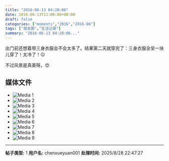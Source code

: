 ```yaml
---
title: "2016-06-13 04:28:06"
date: 2016-06-13T11:00:00+08:00
draft: false
categories: ["moments","2016","2016-06"]
tags: ["朋友圈","生活记录"]
summary: "2016-06-13 04:28:06..."
---
```


出门前还想着带三身衣服会不会太多了。结果第二天就穿完了：三身衣服全垒一块儿穿了！太冷了！😖

不过风景是真美呀。😍

## 媒体文件

- ![Media 1](/Moments/photos/2016-06-13/201606130428060.jpg)
- ![Media 2](/Moments/photos/2016-06-13/201606130428061.jpg)
- ![Media 3](/Moments/photos/2016-06-13/201606130428062.jpg)
- ![Media 4](/Moments/photos/2016-06-13/201606130428063.jpg)
- ![Media 5](/Moments/photos/2016-06-13/201606130428064.jpg)
- ![Media 6](/Moments/photos/2016-06-13/201606130428065.jpg)
- ![Media 7](/Moments/photos/2016-06-13/201606130428066.jpg)
- ![Media 8](/Moments/photos/2016-06-13/201606130428067.jpg)
- ![Media 9](/Moments/photos/2016-06-13/201606130428068.jpg)

---

**帖子类型:** 1
**用户名:** chenxueyuan001
**处理时间:** 2025/8/28 22:47:27